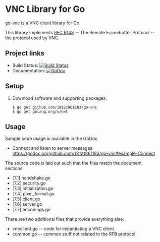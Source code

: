 # VNC Library for Go
go-vnc is a VNC client library for Go.

This library implements [RFC 6143][RFC6143] -- The Remote Framebuffer Protocol
-- the protocol used by VNC.

## Project links
* Build Status:  [![Build Status][CIStatus]][CIProject]
* Documentation: [![GoDoc][GoDocStatus]][GoDoc]

## Setup
1. Download software and supporting packages.

    ```
    $ go get github.com/18121861183/go-vnc
    $ go get golang.org/x/net
    ```

## Usage
Sample code usage is available in the GoDoc.

- Connect and listen to server messages: <https://godoc.org/github.com/18121861183/go-vnc#example-Connect>

The source code is laid out such that the files match the document sections:

- [7.1] handshake.go
- [7.2] security.go
- [7.3] initialization.go
- [7.4] pixel_format.go
- [7.5] client.go
- [7.6] server.go
- [7.7] encodings.go

There are two additional files that provide everything else:

- vncclient.go -- code for instantiating a VNC client
- common.go -- common stuff not related to the RFB protocol


<!--- Links -->
[RFC6143]: http://tools.ietf.org/html/rfc6143

[CIProject]: https://travis-ci.org/18121861183/go-vnc
[CIStatus]: https://travis-ci.org/18121861183/go-vnc.png?branch=master

[GoDoc]: https://godoc.org/github.com/18121861183/go-vnc
[GoDocStatus]: https://godoc.org/github.com/18121861183/go-vnc?status.svg

